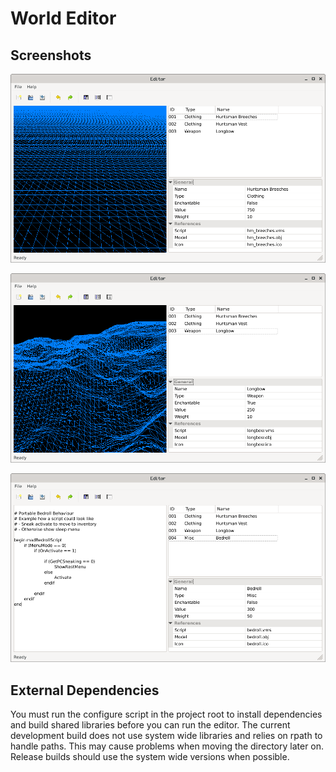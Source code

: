 # World Editor

## Screenshots

![Flat Terrain](/docs/screenshots/screenshot-1.png?raw=true)

![Heightmap Import](/docs/screenshots/screenshot-2.png?raw=true)

![Script Editor](/docs/screenshots/screenshot-3.png?raw=true)

## External Dependencies

You must run the configure script in the project root to
install dependencies and build shared libraries before
you can run the editor. The current development build
does not use system wide libraries and relies on rpath
to handle paths. This may cause problems when moving
the directory later on. Release builds should use the
system wide versions when possible.
